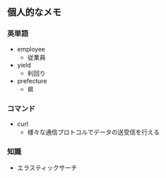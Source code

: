 ## 個人的なメモ
### 英単語
* employee
  * 従業員
* yield
  * 利回り
* prefecture
  * 県

### コマンド
* curl
  * 様々な通信プロトコルでデータの送受信を行える

### 知識
* エラスティックサーチ
